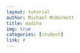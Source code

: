 ```yaml
---
layout: tutorial
author: Michael McDermott
title: madiha
img: true
categories: [student]
link: #
---
```

